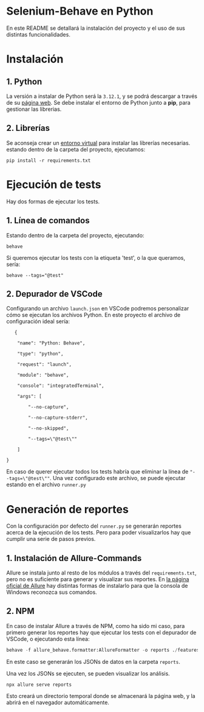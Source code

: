 # Selenium-Behave en Python

En este README se detallará la instalación del proyecto y el uso de sus distintas funcionalidades.


# Instalación

## 1. Python

La versión a instalar de Python será la `3.12.1`, y se podrá descargar a través de su [página web](https://www.python.org/). Se debe instalar el entorno de Python junto a **pip**, para gestionar las librerias.

## 2. Librerías

Se aconseja crear un [entorno virtual](https://docs.python.org/es/3/library/venv.html) para instalar las librerías necesarias. estando dentro de la carpeta del proyecto, ejecutamos:

    pip install -r requirements.txt

  

# Ejecución de tests

Hay dos formas de ejecutar los tests.

## 1. Línea de comandos

Estando dentro de la carpeta del proyecto, ejecutando:

    behave

Si queremos ejecutar los tests con la etiqueta 'test', o la que queramos, sería:

    behave --tags="@test"
    
## 2. Depurador de VSCode

Configurando un archivo ``launch.json`` en VSCode podremos personalizar cómo se ejecutan los archivos Python. En este proyecto el archivo de configuración ideal sería:

       {
    
	    "name": "Python: Behave",
	    
	    "type": "python",
	    
	    "request": "launch",
	    
	    "module": "behave",
	    
	    "console": "integratedTerminal",
	    
	    "args": [
	    
		    "--no-capture",
		    
		    "--no-capture-stderr",
		    
		    "--no-skipped",
		    
		    "--tags=\"@test\""
	    
	    ]
    
    }
En caso de querer ejecutar todos los tests habría que eliminar la línea de ``"--tags=\"@test\""``. Una vez configurado este archivo, se puede ejecutar estando en el archivo ``runner.py``

# Generación de reportes

Con la configuración por defecto del ``runner.py`` se generarán reportes acerca de la ejecución de los tests. Pero para poder visualizarlos hay que cumplir una serie de pasos previos. 

## 1. Instalación de Allure-Commands

Allure se instala junto al resto de los módulos a través del ``requirements.txt``, pero no es suficiente para generar y visualizar sus reportes. En [la página oficial de Allure](https://allurereport.org/docs/gettingstarted-installation/) hay distintas formas de instalarlo para que la consola de Windows reconozca sus comandos.

## 2. NPM

En caso de instalar Allure a través de NPM, como ha sido mi caso, para primero generar los reportes hay que ejecutar los tests con el depurador de VSCode, o ejecutando esta línea:

`````python
behave -f allure_behave.formatter:AllureFormatter -o reports ./features
`````

En este caso se generarán los JSONs de datos en la carpeta ``reports``.

Una vez los JSONs se ejecuten, se pueden visualizar los análisis. 

``npx allure serve reports``

Esto creará un directorio temporal donde se almacenará la página web, y la abrirá en el navegador automáticamente.

